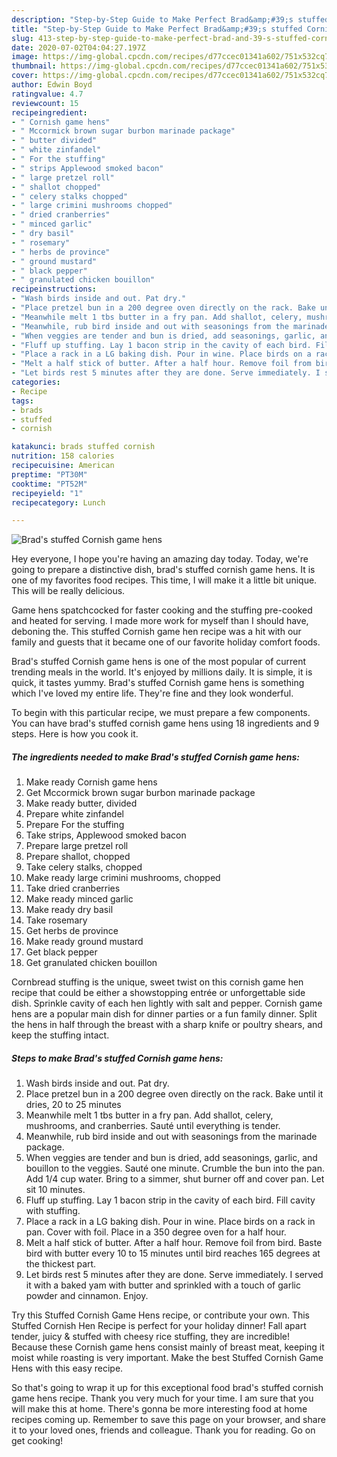 ```yaml
---
description: "Step-by-Step Guide to Make Perfect Brad&amp;#39;s stuffed Cornish game hens"
title: "Step-by-Step Guide to Make Perfect Brad&amp;#39;s stuffed Cornish game hens"
slug: 413-step-by-step-guide-to-make-perfect-brad-and-39-s-stuffed-cornish-game-hens
date: 2020-07-02T04:04:27.197Z
image: https://img-global.cpcdn.com/recipes/d77ccec01341a602/751x532cq70/brads-stuffed-cornish-game-hens-recipe-main-photo.jpg
thumbnail: https://img-global.cpcdn.com/recipes/d77ccec01341a602/751x532cq70/brads-stuffed-cornish-game-hens-recipe-main-photo.jpg
cover: https://img-global.cpcdn.com/recipes/d77ccec01341a602/751x532cq70/brads-stuffed-cornish-game-hens-recipe-main-photo.jpg
author: Edwin Boyd
ratingvalue: 4.7
reviewcount: 15
recipeingredient:
- " Cornish game hens"
- " Mccormick brown sugar burbon marinade package"
- " butter divided"
- " white zinfandel"
- " For the stuffing"
- " strips Applewood smoked bacon"
- " large pretzel roll"
- " shallot chopped"
- " celery stalks chopped"
- " large crimini mushrooms chopped"
- " dried cranberries"
- " minced garlic"
- " dry basil"
- " rosemary"
- " herbs de province"
- " ground mustard"
- " black pepper"
- " granulated chicken bouillon"
recipeinstructions:
- "Wash birds inside and out. Pat dry."
- "Place pretzel bun in a 200 degree oven directly on the rack. Bake until it dries, 20 to 25 minutes"
- "Meanwhile melt 1 tbs butter in a fry pan. Add shallot, celery, mushrooms, and cranberries. Sauté until everything is tender."
- "Meanwhile, rub bird inside and out with seasonings from the marinade package."
- "When veggies are tender and bun is dried, add seasonings, garlic, and bouillon to the veggies. Sauté one minute. Crumble the bun into the pan. Add 1/4 cup water. Bring to a simmer, shut burner off and cover pan. Let sit 10 minutes."
- "Fluff up stuffing. Lay 1 bacon strip in the cavity of each bird. Fill cavity with stuffing."
- "Place a rack in a LG baking dish. Pour in wine. Place birds on a rack in pan. Cover with foil. Place in a 350 degree oven for a half hour."
- "Melt a half stick of butter. After a half hour. Remove foil from bird. Baste bird with butter every 10 to 15 minutes until bird reaches 165 degrees at the thickest part."
- "Let birds rest 5 minutes after they are done. Serve immediately. I served it with a baked yam with butter and sprinkled with a touch of garlic powder and cinnamon. Enjoy."
categories:
- Recipe
tags:
- brads
- stuffed
- cornish

katakunci: brads stuffed cornish 
nutrition: 158 calories
recipecuisine: American
preptime: "PT30M"
cooktime: "PT52M"
recipeyield: "1"
recipecategory: Lunch

---
```



![Brad&#39;s stuffed Cornish game hens](https://img-global.cpcdn.com/recipes/d77ccec01341a602/751x532cq70/brads-stuffed-cornish-game-hens-recipe-main-photo.jpg)

Hey everyone, I hope you're having an amazing day today. Today, we're going to prepare a distinctive dish, brad&#39;s stuffed cornish game hens. It is one of my favorites food recipes. This time, I will make it a little bit unique. This will be really delicious.

Game hens spatchcocked for faster cooking and the stuffing pre-cooked and heated for serving. I made more work for myself than I should have, deboning the. This stuffed Cornish game hen recipe was a hit with our family and guests that it became one of our favorite holiday comfort foods.

Brad&#39;s stuffed Cornish game hens is one of the most popular of current trending meals in the world. It's enjoyed by millions daily. It is simple, it is quick, it tastes yummy. Brad&#39;s stuffed Cornish game hens is something which I've loved my entire life. They're fine and they look wonderful.


To begin with this particular recipe, we must prepare a few components. You can have brad&#39;s stuffed cornish game hens using 18 ingredients and 9 steps. Here is how you cook it.

<!--inarticleads1-->

##### The ingredients needed to make Brad&#39;s stuffed Cornish game hens:

1. Make ready  Cornish game hens
1. Get  Mccormick brown sugar burbon marinade package
1. Make ready  butter, divided
1. Prepare  white zinfandel
1. Prepare  For the stuffing
1. Take  strips, Applewood smoked bacon
1. Prepare  large pretzel roll
1. Prepare  shallot, chopped
1. Take  celery stalks, chopped
1. Make ready  large crimini mushrooms, chopped
1. Take  dried cranberries
1. Make ready  minced garlic
1. Make ready  dry basil
1. Take  rosemary
1. Get  herbs de province
1. Make ready  ground mustard
1. Get  black pepper
1. Get  granulated chicken bouillon


Cornbread stuffing is the unique, sweet twist on this cornish game hen recipe that could be either a showstopping entrée or unforgettable side dish. Sprinkle cavity of each hen lightly with salt and pepper. Cornish game hens are a popular main dish for dinner parties or a fun family dinner. Split the hens in half through the breast with a sharp knife or poultry shears, and keep the stuffing intact. 

<!--inarticleads2-->

##### Steps to make Brad&#39;s stuffed Cornish game hens:

1. Wash birds inside and out. Pat dry.
1. Place pretzel bun in a 200 degree oven directly on the rack. Bake until it dries, 20 to 25 minutes
1. Meanwhile melt 1 tbs butter in a fry pan. Add shallot, celery, mushrooms, and cranberries. Sauté until everything is tender.
1. Meanwhile, rub bird inside and out with seasonings from the marinade package.
1. When veggies are tender and bun is dried, add seasonings, garlic, and bouillon to the veggies. Sauté one minute. Crumble the bun into the pan. Add 1/4 cup water. Bring to a simmer, shut burner off and cover pan. Let sit 10 minutes.
1. Fluff up stuffing. Lay 1 bacon strip in the cavity of each bird. Fill cavity with stuffing.
1. Place a rack in a LG baking dish. Pour in wine. Place birds on a rack in pan. Cover with foil. Place in a 350 degree oven for a half hour.
1. Melt a half stick of butter. After a half hour. Remove foil from bird. Baste bird with butter every 10 to 15 minutes until bird reaches 165 degrees at the thickest part.
1. Let birds rest 5 minutes after they are done. Serve immediately. I served it with a baked yam with butter and sprinkled with a touch of garlic powder and cinnamon. Enjoy.


Try this Stuffed Cornish Game Hens recipe, or contribute your own. This Stuffed Cornish Hen Recipe is perfect for your holiday dinner! Fall apart tender, juicy &amp; stuffed with cheesy rice stuffing, they are incredible! Because these Cornish game hens consist mainly of breast meat, keeping it moist while roasting is very important. Make the best Stuffed Cornish Game Hens with this easy recipe. 

So that's going to wrap it up for this exceptional food brad&#39;s stuffed cornish game hens recipe. Thank you very much for your time. I am sure that you will make this at home. There's gonna be more interesting food at home recipes coming up. Remember to save this page on your browser, and share it to your loved ones, friends and colleague. Thank you for reading. Go on get cooking!
